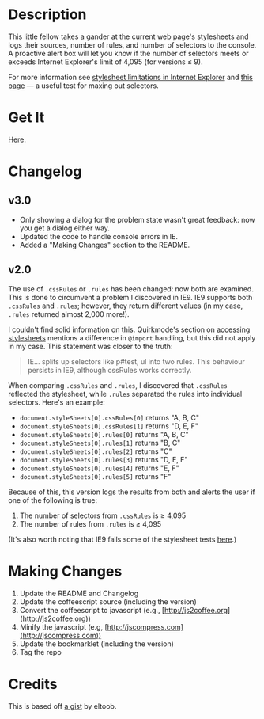# Description

This little fellow takes a gander at the current web page's stylesheets and logs their sources, number of rules, and number of selectors to the console. 
A proactive alert box will let you know if the number of selectors meets or exceeds Internet Explorer's limit of 4,095 (for versions &le; 9).

For more information see [stylesheet limitations in Internet Explorer](http://blogs.msdn.com/b/ieinternals/archive/2011/05/14/internet-explorer-stylesheet-rule-selector-import-sheet-limit-maximum.aspx) and [this page](http://demos.telerik.com/testcases/4095issues.html) &mdash; a useful test for maxing out selectors.

# Get It

[Here](http://htmlpreview.github.io?https://raw.github.com/epicyclist/stylesheet-audit-bookmarklet/master/bookmarker/bookmarker.html).

# Changelog

## v3.0

- Only showing a dialog for the problem state wasn't great feedback: now you get a dialog either way.
- Updated the code to handle console errors in IE.
- Added a "Making Changes" section to the README.

## v2.0

The use of `.cssRules` or `.rules` has been changed: now both are examined. This is done to circumvent a problem I discovered in IE9. IE9 supports both `.cssRules` and `.rules`; however, they return different values (in my case, `.rules` returned almost 2,000 more!).

I couldn't find solid information on this. Quirkmode's section on [accessing stylesheets](http://www.quirksmode.org/dom/w3c_css.html#access) mentions a difference in `@import` handling, but this did not apply in my case. This statement was closer to the truth:

> IE... splits up selectors like p#test, ul into two rules. This behaviour persists in IE9, although cssRules works correctly.

When comparing `.cssRules` and `.rules`, I discovered that `.cssRules` reflected the stylesheet, while `.rules` separated the rules into individual selectors. Here's an example:

- `document.styleSheets[0].cssRules[0]` returns "A, B, C"
- `document.styleSheets[0].cssRules[1]` returns "D, E, F"
- `document.styleSheets[0].rules[0]` returns "A, B, C"
- `document.styleSheets[0].rules[1]` returns "B, C"
- `document.styleSheets[0].rules[2]` returns "C"
- `document.styleSheets[0].rules[3]` returns "D, E, F"
- `document.styleSheets[0].rules[4]` returns "E, F"
- `document.styleSheets[0].rules[5]` returns "F"

Because of this, this version logs the results from both and alerts the user if one of the following is true:

1. The number of selectors from `.cssRules` is &ge; 4,095
1. The number of rules from `.rules` is &ge; 4,095

(It's also worth noting that IE9 fails some of the stylesheet tests [here](http://www.quirksmode.org/dom/tests/stylesheets.html).)

# Making Changes

1. Update the README and Changelog
2. Update the coffeescript source (including the version)
3. Convert the coffeescript to javascript (e.g., [http://js2coffee.org](http://js2coffee.org))
4. Minify the javascript (e.g, [http://jscompress.com](http://jscompress.com))
5. Update the bookmarklet (including the version)
6. Tag the repo

# Credits

This is based off [a gist](https://gist.github.com/eltoob/4586719) by eltoob.
